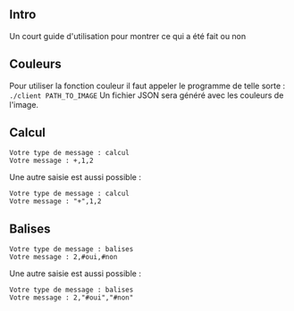 ## Intro
Un court guide d'utilisation pour montrer ce qui a été fait ou non

## Couleurs
Pour utiliser la fonction couleur il faut appeler le programme de telle sorte : 
`./client PATH_TO_IMAGE`
Un fichier JSON sera généré avec les couleurs de l'image.

## Calcul
```
Votre type de message : calcul
Votre message : +,1,2
```
Une autre saisie est aussi possible : 
```
Votre type de message : calcul
Votre message : "+",1,2
```

## Balises
```
Votre type de message : balises
Votre message : 2,#oui,#non
```
Une autre saisie est aussi possible : 
```
Votre type de message : balises
Votre message : 2,"#oui","#non"
```